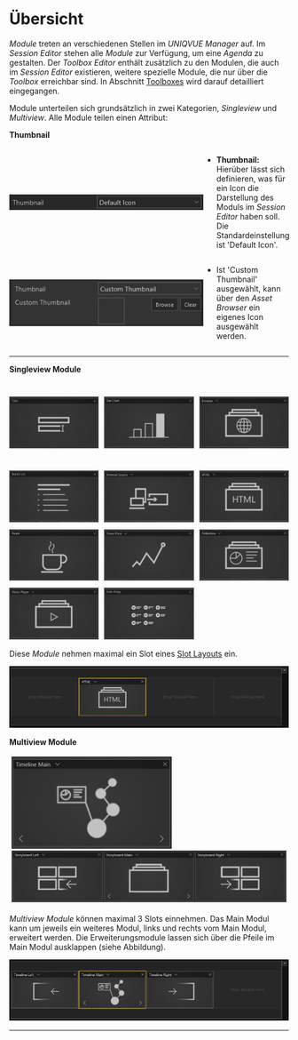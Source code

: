 # Übersicht



*Module* treten an verschiedenen Stellen im *UNIQVUE Manager* auf. Im *Session Editor* stehen alle *Module* zur Verfügung, um eine *Agenda* zu gestalten. Der *Toolbox Editor* enthält zusätzlich zu den Modulen, die auch im *Session Editor* existieren, weitere spezielle Module, die nur über die *Toolbox* erreichbar sind. In Abschnitt [Toolboxes](007_toolbox.md) wird darauf detailliert eingegangen. 


Module unterteilen sich grundsätzlich in zwei Kategorien, *Singleview* und *Multiview*. Alle Module teilen einen Attribut: 

**Thumbnail** 
<div style="display: flex; align-items: center;">
    <img src="img/Manager/Module/Thumbnail.png" width="350" style="float:left; height: fit-content;">
    <div>
        <ul>
            <li><b>Thumbnail:</b> Hierüber lässt sich definieren, was für ein Icon die Darstellung des Moduls im <i>Session Editor</i> haben soll. Die Standardeinstellung ist 'Default Icon'.</li>
        </ul>
    </div>
</div>

<div style="display: flex; align-items: center;">
    <img src="img/Manager/Module/CustomThumbnail.png" width="350" style="float:left; height: fit-content;">
    <div>
        <ul>
            <li>Ist 'Custom Thumbnail' ausgewählt, kann über den <i>Asset Browser</i> ein eigenes Icon ausgewählt werden.</li>
        </ul>
    </div>
</div>

    
<!-- ![ThumbnailParameter](img/Manager/Module/Thumbnail.png)

![ThumbnailParameter](img/Manager/Module/CustomThumbnail.png) -->

***
 **Singleview Module** 

 <div style="display: grid; grid-template: 150px / auto auto auto; grid-gap: 10px; padding: 0px;justify-content: start;
    align-items: center;">
  <div>
	<img src="img/Manager/Module/Title_Module.png" width="250">
  </div>
  <div>
	<img src="img/Manager/Module/BarChart_Module.png" width="250">
  </div>
   <div>
	<img src="img/Manager/Module/Browser_Module.png" width="250">
  </div>
   <div>
	<img src="img/Manager/Module/Bullet_List_Module.png" width="250">
  </div>
   <div>
	<img src="img/Manager/Module/External_Source_Module.png" width="250">
  </div>
   <div>
	<img src="img/Manager/Module/HTML_Module.png" width="250">
  </div>
   <div>
	<img src="img/Manager/Module/Pause_Module.png" width="250">
  </div>
   <div>
	<img src="img/Manager/Module/Shareprice_Module.png" width="250">
  </div>
   <div>
	<img src="img/Manager/Module/Slideshow_Plus_Module.png" width="250">
  </div>
     <div>
	<img src="img/Manager/Module/Videoplayer_Module.png" width="250">
  </div>
  <div>
	<img src="img/Manager/Module/Icon_Array_Module.png" width="250">
  </div>
</div>

Diese *Module* nehmen maximal ein Slot eines [Slot Layouts](006_sessions.html#slot-layout-editor) ein. 


![SingleView](img/Manager/SingleviewModul.png)
<!-- Alle Singleview *Module* teilen dieselben grundlegenden Eigenschaften: 



   - **Background Image:** Über den *Asset Browser* wird hier ein Hintergrundbild für dieses *Modul* geladen. Das Bild belegt dann das Display bzw. den gesamten Bereich in dem das Modul platziert wurde. 



   - **Size:** Hier wird die Größe der Darstellung des Fensters angegeben. Der Standardwert ist 0.75. Der Wert 1 entspricht Fullsize. 



   - **Title:** Titelvergabe eines *Moduls*. 



   - **Showtitle:** Durch Setzen des Hakens wird dieser Titel auch im Showroom angezeigt.   -->


**Multiview Module**

 <div style="display: grid;
    grid-template: 170px / auto / auto;
    padding: 4px;
    justify-content: start;
    align-items: center;">
  <div >
	<img style="width: max-content" src="img/Manager/Module/Timeline_Module.png" width="250">
  </div>
  <div  >
	<img style="width: max-content" src="img/Manager/Module/Storyboardplus_Module.png" width="250">
  </div>
  
</div>

*Multiview Module* können maximal 3 Slots einnehmen. Das Main Modul kann um jeweils ein weiteres Modul, links und rechts vom Main Modul, erweitert werden. Die Erweiterungsmodule lassen sich über die Pfeile im Main Modul ausklappen (siehe Abbildung).
<!-- Je nach Setup des Showrooms verhalten sich die *Multiview Module* anders. Das wirkt sich hauptsächlich auf die Anordnung der Fenster aus und wird angezeigt, sobald das *Modul* in der Session per Drag and Drop platziert wird. Zudem wird in den Eigenschaften angezeigt welche Platzierungen mit Ihrem Showroom-Setup möglich sind.  -->


![SingleView](img/Manager/MultiviewModul.png)

***